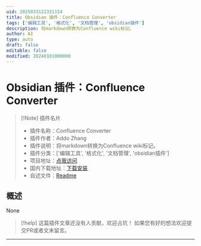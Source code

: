 ```yaml
---
uid: 2025033122331154
title: Obsidian 插件：Confluence Converter
tags: ['编辑工具', '格式化', '文档管理', 'obsidian插件']
description: 将markdown转换为Confluence wiki标记。
author: AI
type: auto
draft: false
editable: false
modified: 20240101000000
---
```


# Obsidian 插件：Confluence Converter

> [!Note] 插件名片
> - 插件名称：Confluence Converter
> - 插件作者：Addo Zhang
> - 插件说明：将markdown转换为Confluence wiki标记。
> - 插件分类：['编辑工具', '格式化', '文档管理', 'obsidian插件']
> - 项目地址：[点我访问](https://github.com/addozhang/obsidian-confluence-converter)
> - 国内下载地址：[下载安装](https://pkmer.cn/products/plugin/pluginMarket/?confluence-converter)
> - 自述文件：[Readme](https://ghproxy.net/https://raw.githubusercontent.com/addozhang/obsidian-confluence-converter/master/README.md)



## 概述

None


> [!help] 
> 这篇插件文章还没有人贡献，欢迎占坑！
> 如果您有好的想法欢迎提交PR或者文末留言。
> 

---



